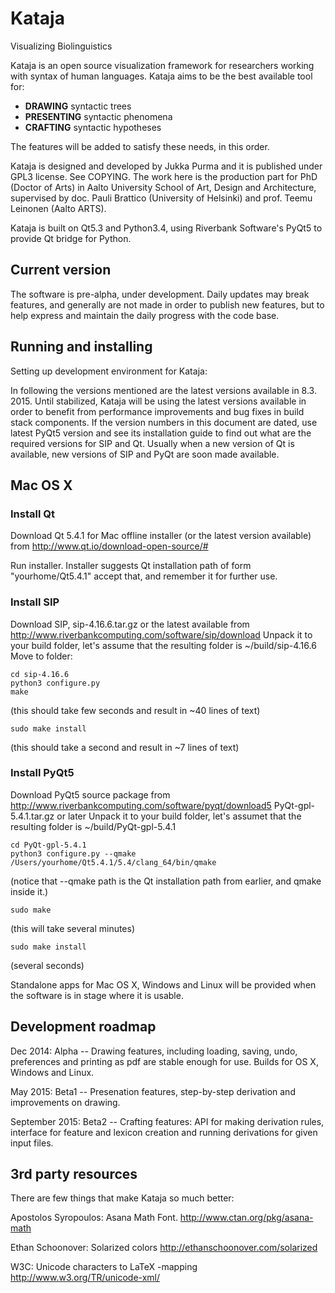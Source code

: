 Kataja
======

Visualizing Biolinguistics

Kataja is an open source visualization framework for researchers working with syntax of human languages. 
Kataja aims to be the best available tool for:

 - **DRAWING** syntactic trees
 - **PRESENTING** syntactic phenomena
 - **CRAFTING** syntactic hypotheses

The features will be added to satisfy these needs, in this order.

Kataja is designed and developed by Jukka Purma and it is published under GPL3 license. See COPYING.
The work here is the production part for PhD (Doctor of Arts) in Aalto University School of Art, Design and Architecture, supervised by doc. Pauli Brattico (University of Helsinki) and prof. Teemu Leinonen (Aalto ARTS). 

Kataja is built on Qt5.3 and Python3.4, using Riverbank Software's PyQt5 to provide Qt bridge for Python.


Current version
---------------

The software is pre-alpha, under development. Daily updates may break features, and generally are not made in order to publish new features, but to help express and maintain the daily progress with the code base.  

Running and installing
----------------------

Setting up development environment for Kataja:

In following the versions mentioned are the latest versions available in 8.3. 2015. Until stabilized, Kataja will be using the latest versions available in order to benefit from performance improvements and bug fixes in build stack components. If the version numbers in this document are dated, use latest PyQt5 version and see its installation guide to find out what are the required versions for SIP and Qt. Usually when a new version of Qt is available, new versions of SIP and PyQt are soon made available.    

## Mac OS X ##

### Install Qt ###

Download Qt 5.4.1 for Mac offline installer (or the latest version available) from http://www.qt.io/download-open-source/#

Run installer. Installer suggests Qt installation path of form "yourhome/Qt5.4.1"  accept that, and remember it for further use.

### Install SIP ###

Download SIP, sip-4.16.6.tar.gz or the latest available from http://www.riverbankcomputing.com/software/sip/download
Unpack it to your build folder, let's assume that the resulting folder is ~/build/sip-4.16.6
Move to folder:

    cd sip-4.16.6
    python3 configure.py 
    make
(this should take few seconds and result in ~40 lines of text)

    sudo make install

(this should take a second and result in ~7 lines of text)

### Install PyQt5 ###
Download PyQt5 source package from http://www.riverbankcomputing.com/software/pyqt/download5
PyQt-gpl-5.4.1.tar.gz or later
Unpack it to your build folder, let's assumet that the resulting folder is ~/build/PyQt-gpl-5.4.1

    cd PyQt-gpl-5.4.1
    python3 configure.py --qmake /Users/yourhome/Qt5.4.1/5.4/clang_64/bin/qmake 

(notice that --qmake path is the Qt installation path from earlier, and qmake inside it.)

    sudo make

(this will take several minutes)

    sudo make install

(several seconds)



  
  
  
Standalone apps for Mac OS X, Windows and Linux will be provided when the software is in stage where it is usable.

Development roadmap
-------------------

Dec 2014: Alpha -- Drawing features, including loading, saving, undo, preferences and printing as pdf are stable enough for use.
Builds for OS X, Windows and Linux.

May 2015: Beta1 -- Presenation features, step-by-step derivation and improvements on drawing.

September 2015: Beta2 -- Crafting features: API for making derivation rules, interface for feature and lexicon creation and running derivations for given input files.


3rd party resources
-------------------

There are few things that make Kataja so much better:

Apostolos Syropoulos: Asana Math Font.
http://www.ctan.org/pkg/asana-math

Ethan Schoonover: Solarized colors 
http://ethanschoonover.com/solarized

W3C: Unicode characters to LaTeX -mapping
http://www.w3.org/TR/unicode-xml/ 